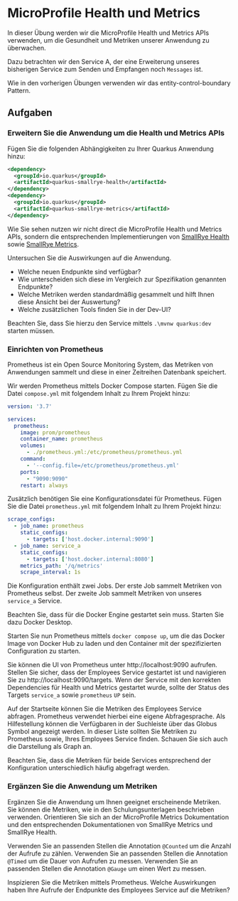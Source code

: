 # MicroProfile Health und Metrics 

In dieser Übung werden wir die MicroProfile Health und Metrics APIs verwenden, um die Gesundheit und Metriken 
unserer Anwendung zu überwachen. 

Dazu betrachten wir den Service A, der eine Erweiterung unseres bisherigen Service zum Senden und Empfangen noch `Messages` ist. 

Wie in den vorherigen Übungen verwenden wir das entity-control-boundary Pattern. 

## Aufgaben 

### Erweitern Sie die Anwendung um die Health und Metrics APIs

Fügen Sie die folgenden Abhängigkeiten zu Ihrer Quarkus Anwendung hinzu: 

```xml
<dependency>
  <groupId>io.quarkus</groupId>
  <artifactId>quarkus-smallrye-health</artifactId>
</dependency>
<dependency>
  <groupId>io.quarkus</groupId>
  <artifactId>quarkus-smallrye-metrics</artifactId>
</dependency>
```

Wie Sie sehen nutzen wir nicht direct die MicroProfile Health und Metrics APIs, sondern die entsprechenden
Implementierungen von [SmallRye Health](https://quarkus.io/guides/smallrye-health) sowie 
[SmallRye Metrics](https://quarkus.io/guides/smallrye-metrics). 

Untersuchen Sie die Auswirkungen auf die Anwendung. 
- Welche neuen Endpunkte sind verfügbar? 
- Wie unterscheiden sich diese im Vergleich zur Spezifikation genannten Endpunkte? 
- Welche Metriken werden standardmäßig gesammelt und hilft Ihnen diese Ansicht bei der Auswertung?
- Welche zusätzlichen Tools finden Sie in der Dev-UI?

Beachten Sie, dass Sie hierzu den Service mittels `.\mvnw quarkus:dev` starten müssen.


### Einrichten von Prometheus

Prometheus ist ein Open Source Monitoring System, das Metriken von Anwendungen sammelt und diese in einer Zeitreihen
Datenbank speichert.

Wir werden Prometheus mittels Docker Compose starten. Fügen Sie die Datei `compose.yml` mit folgendem Inhalt 
zu Ihrem Projekt hinzu: 

```yaml
version: '3.7'

services:
  prometheus:
    image: prom/prometheus
    container_name: prometheus
    volumes:
      - ./prometheus.yml:/etc/prometheus/prometheus.yml
    command:
      - '--config.file=/etc/prometheus/prometheus.yml'
    ports:
      - "9090:9090"
    restart: always
```

Zusätzlich benötigen Sie eine Konfigurationsdatei für Prometheus. Fügen Sie die Datei `prometheus.yml` mit folgendem
Inhalt zu Ihrem Projekt hinzu: 

```yaml
scrape_configs:
  - job_name: prometheus
    static_configs:
      - targets: ['host.docker.internal:9090']
  - job_name: service_a
    static_configs:
      - targets: ['host.docker.internal:8080']
    metrics_path: '/q/metrics'
    scrape_interval: 1s
```

Die Konfiguration enthält zwei Jobs. Der erste Job sammelt Metriken von Prometheus selbst. Der zweite Job sammelt
Metriken von unseres `service_a` Service.

Beachten Sie, dass für die Docker Engine gestartet sein muss. Starten Sie dazu Docker Desktop.

Starten Sie nun Prometheus mittels `docker compose up`, um die das Docker Image von Docker Hub zu 
laden und den Container mit der spezifizierten Configuration zu starten.

Sie können die UI von Prometheus unter http://localhost:9090 aufrufen. 
Stellen Sie sicher, dass der Employees Service gestartet ist und navigieren Sie zu http://localhost:9090/targets.
Wenn der Service mit den korrekten Dependencies für Health und Metrics gestartet wurde,
sollte der Status des Targets `service_a` sowie `prometheus` `UP` sein.

Auf der Startseite können Sie die Metriken des Employees Service abfragen. Prometheus verwendet hierbei 
eine eigene Abfragesprache. Als Hilfestellung können die Verfügbaren in der Suchleiste über das Globus Symbol
angezeigt werden. In dieser Liste sollten Sie Metriken zu Prometheus sowie, Ihres Employees Service
finden. Schauen Sie sich auch die Darstellung als Graph an. 

Beachten Sie, dass die Metriken für beide Services entsprechend der Konfiguration unterschiedlich
häufig abgefragt werden.

### Ergänzen Sie die Anwendung um Metriken

Ergänzen Sie die Anwendung um Ihnen geeignet erscheinende Metriken. 
Sie können die Metriken, wie in den Schulungsunterlagen beschrieben verwenden.
Orientieren Sie sich an der MicroProfile Metrics Dokumentation und den entsprechenden 
Dokumentationen von SmallRye Metrics und SmallRye Health.

Verwenden Sie an passenden Stellen die Annotation `@Counted` um die Anzahl der Aufrufe zu zählen.
Verwenden Sie an passenden Stellen die Annotation `@Timed` um die Dauer von Aufrufen zu messen.
Verwenden Sie an passenden Stellen die Annotation `@Gauge` um einen Wert zu messen.

Inspizieren Sie die Metriken mittels Prometheus. Welche Auswirkungen haben Ihre Aufrufe der 
Endpunkte des Employees Service auf die Metriken?